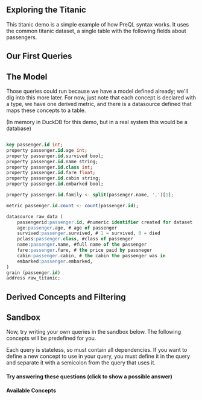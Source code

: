 ## Exploring the Titanic

This titanic demo is a simple example of how PreQL syntax works. 
It uses the common titanic dataset, a single table with the following fields
about passengers.

<div>
<span class="column-badge" style="margin-right: 5px;" v-for="field in fields">
 <Badge :text="field" />
</span>
</div>

## Our First Queries

<QueryComponent v-for="query in startQueries"  :title='query.title' :query = 'query.query'>
</QueryComponent>

## The Model

Those queries could run because we have a model defined already; we'll dig into this more later.
For now, just note that each concept is declared with a type, we have one derived
metric, and there is a datasource defined that maps these concepts to a table.

(In memory in DuckDB for this demo, but in a real system this would be a database)

```sql

key passenger.id int;
property passenger.id.age int;
property passenger.id.survived bool;
property passenger.id.name string;
property passenger.id.class int;
property passenger.id.fare float;
property passenger.id.cabin string;
property passenger.id.embarked bool;

property passenger.id.family <- split(passenger.name, ',')[1];

metric passenger.id.count <- count(passenger.id);

datasource raw_data (
    passengerid:passenger.id, #numeric identifier created for dataset
    age:passenger.age, # age of passenger
    survived:passenger.survived, # 1 = survived, 0 = died
    pclass:passenger.class, #class of passenger
    name:passenger.name, #full name of the passenger
    fare:passenger.fare, # the price paid by passneger
    cabin:passenger.cabin, # the cabin the passenger was in
    embarked:passenger.embarked,
)
grain (passenger.id)
address raw_titanic;
```

## Derived Concepts and Filtering

<QueryComponent v-for="query in detailQueries"  :title='query.title' :query = 'query.query'
:dependencies = 'query.dependencies'>
</QueryComponent>

## Sandbox

Now, try writing your own queries in the sandbox below. The following concepts
will be predefined for you.

Each query is stateless, so must contain all dependencies. If you want to define a new concept to 
use in your query, you must define it in the query and
separate it with a semicolon from the query that uses it. 

#### Try answering these questions (click to show a possible answer)

<ul>
<Accordian  title="Did different classes have different average fares?" >
<SQL  maxWidthScaling=".8"  query="select passenger.class, avg(passenger.fare)->avg_class_fare;"/>
</Accordian>
<Accordian  title="Were people in higher classes more likely to survive?" >
<SQL maxWidthScaling=".8" query="
auto survivor <- filter passenger.id where passenger.survived = 1;
select passenger.class, count(survivor)/count(passenger.id)*100->survival_rate;
"/>
</Accordian>
<Accordian  title="Were certain ages more likely to survive?" >
<SQL maxWidthScaling=".8" query="
auto survivor <- filter passenger.id where passenger.survived = 1;
select 
    cast(passenger.age / 10 as int) * 10 -> passenger_decade, 
    count(survivor)/count(passenger.id)->survival_rate,
    count(passenger.id) -> bucket_size
order by passenger_decade desc
;
"/>
</Accordian>
<Accordian  title="What was the average family survival rate in each class?" >
<SQL maxWidthScaling=".8" query="
property passenger.id.family <- split(passenger.name, ',')[1];
auto survivor <- filter passenger.id where passenger.survived = 1;
SELECT
    passenger.class,
    avg( count(survivor) / count(passenger.id) by passenger.family ) -> avg_class_family_survival_rate,
    avg( count(passenger.id) by passenger.family ) -> avg_class_family_size
ORDER BY  
    passenger.class asc
;
"/>
</Accordian>
</ul>

#### Available Concepts
<div>
<span class="column-badge" style="margin-right: 5px;" v-for="concept in concepts">
 <Badge :text="concept" />
</span>
</div>

<FreeformQueryComponent/>
<!-- 
## Multiple Tables

You've been able to do some great analysis on the titanic dataset, but now your
data engineer has gotten excited about someone named Kimball. They've 
refactored your dataset to normalize it, and now you have the following tables.

- fact_titanic
- dim_cabin
- dim_passenger
- dim_family

Let's see how we can use PreQL to query this new dataset.

<QueryComponent v-for="query in startQueries"  :title='query.title' :query = 'query.query'
:model = 'titanic_normalized'>
</QueryComponent>

This should look pretty familiar. What's going on?


## The Model

Let's look at our new model.

```sql
key passenger.id int;
property passenger.id.age int;
property passenger.id.survived bool;
property passenger.id.name string;
property passenger.id.class int;
property passenger.id.fare float;
property passenger.id.cabin string;
property passenger.id.embarked bool;
``` 
-->

<script>
export default {
data() {
    return {
        startQueries: [{
            'title': 'Basic Select',
            'query': 'select passenger.name, passenger.id limit 5;',
            'description': "A basic select to see what our names and IDs look like."
        },
        {
            'title': 'How many survived?',
            'query': `select 
    passenger.survived, 
    passenger.id.count, 
    count(passenger.id)-> passenger_count_alt
;`,
            'description': `As we have a aggregate defined already, we can query that directly, or create a derived metric directly in the query. Both passenger.id.count and passenger_count_alt will be the same here.`
        }],
        detailQueries: [{
            'title': 'Family Sizing',
            'query': `

select 
    passenger.family, 
    passenger.id.count
order by 
    passenger.id.count desc
limit 5;`,
            'description': "We can define new concepts that are transformations of existing concepts and reuse them in queries. Here we split the name field on the comma, and take the first element, which is the family name. We then count the number of passengers in each family, and order by that count."
        },
        {
            'title': 'How many survived from each family?',
            'query': `auto surviving_passenger<- filter passenger.id where passenger.survived =1; 
select 
    passenger.family,
    passenger.id.count,
    count(surviving_passenger) -> surviving_size
order by
    passenger.id.count desc
limit 5;`,
            'description': `While where clauses can be used to filter the output of a query, many common patterns can instead by implemented by creating filtered concepts. Here we create a new concept, surviving_passenger, which is a subset of passenger.id where passenger.survived = 1. We then use this concept to count the number of surviving passengers in each family.`,
            'dependencies':[`property passenger.id.family <- split(passenger.name, ',')[1];`]

        },
        {
            'title': 'Familes where everyone survived',
            'query': `auto surviving_passenger<- filter passenger.id where passenger.survived =1; 
select 
    passenger.family,
    passenger.id.count,
    count(surviving_passenger) -> surviving_size
where
    passenger.id.count=surviving_size
order by
    passenger.id.count desc
limit 5;`,
            'description': `The where clause only has access to the output statements of the select. To filter on the output of a derived metric, we can use a where clause on the select itself. Here we only return large families where at least two people survived. For simple filtering, this is more idiomatic than creating a new concept.`,
            'dependencies':[`property passenger.id.family <- split(passenger.name, ',')[1];`]

        }],
        fields: ['PassengerId','Survived','Pclass','Name','Sex','Age','SibSp','Parch','Ticket','Fare','Cabin','Embarked'],
        concepts: ['passenger.id', 'passenger.age', 'passenger.survived', 'passenger.name', 'passenger.class', 'passenger.fare', 'passenger.cabin', 'passenger.embarked']
    };
}
}
</script>

